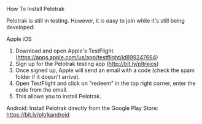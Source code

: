 How To Install Pelotrak

Pelotrak is still in testing. However, it is easy to join while it's still being developed:

Apple iOS
1. Download and open Apple's TestFlight (https://apps.apple.com/us/app/testflight/id899247664)
2. Sign up for the Pelotrak testing app (http://bit.ly/pltrkios)
3. Once signed up, Apple will send an email with a code (check the spam folder if it doesn't arrive).
4. Open TestFlight and click on "redeem" in the top right corner, enter the code from the email.
5. This allows you to install Pelotrak.

Android: Install Pelotrak directly from the Google Play Store: https://bit.ly/pltrkandroid
